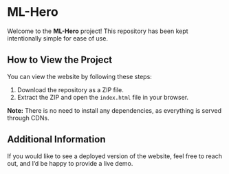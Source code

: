 # ML-Hero

Welcome to the **ML-Hero** project! This repository has been kept intentionally simple for ease of use.

## How to View the Project

You can view the website by following these steps:

1. Download the repository as a ZIP file.
2. Extract the ZIP and open the `index.html` file in your browser.

**Note:** There is no need to install any dependencies, as everything is served through CDNs.

## Additional Information

If you would like to see a deployed version of the website, feel free to reach out, and I’d be happy to provide a live demo.
